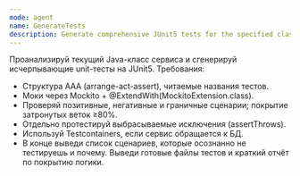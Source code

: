 ```yaml
---
mode: agent
name: GenerateTests
description: Generate comprehensive JUnit5 tests for the specified class.
---
```

Проанализируй текущий Java-класс сервиса и сгенерируй исчерпывающие unit-тесты на JUnit5.
Требования:
- Структура AAA (arrange-act-assert), читаемые названия тестов.
- Моки через Mockito + @ExtendWith(MockitoExtension.class).
- Проверяй позитивные, негативные и граничные сценарии; покрытие затронутых веток ≥80%.
- Отдельно протестируй выбрасываемые исключения (assertThrows).
- Используй Testcontainers, если сервис обращается к БД.
- В конце выведи список сценариев, которые осознанно не тестируешь и почему.
Выведи готовые файлы тестов и краткий отчёт по покрытию логики.
